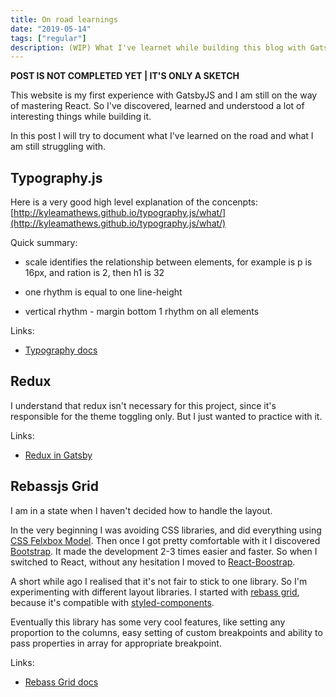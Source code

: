 ```yaml
---
title: On road learnings
date: "2019-05-14"
tags: ["regular"]
description: (WIP) What I've learnet while building this blog with GatsbyJS
---
```


**POST IS NOT COMPLETED YET | IT'S ONLY A SKETCH**

This website is my first experience with GatsbyJS and I am still on the way of mastering React. So I've discovered, learned and understood a lot of interesting things while building it.

In this post I will try to document what I've learned on the road and what I am still struggling with.

## Typography.js

Here is a very good high level explanation of the concenpts: [http://kyleamathews.github.io/typography.js/what/](http://kyleamathews.github.io/typography.js/what/)

Quick summary:

- scale identifies the relationship between elements, for example is p is 16px, and ration is 2, then h1 is 32

- one rhythm is equal to one line-height

- vertical rhythm - margin bottom 1 rhythm on all elements

Links:

- [Typography docs](https://kyleamathews.github.io/typography.js/)

## Redux

I understand that redux isn't necessary for this project, since it's responsible for the theme toggling only. But I just wanted to practice with it.

Links:

- [Redux in Gatsby](https://medium.freecodecamp.org/how-to-get-started-with-gatsby-2-and-redux-ae1c543571ca)

## Rebassjs Grid

I am in a state when I haven't decided how to handle the layout.

In the very beginning I was avoiding CSS libraries, and did everything using [CSS Felxbox Model](https://www.w3schools.com/css/css3_flexbox.asp). Then once I got pretty comfortable with it I discovered [Bootstrap](https://getbootstrap.com/). It made the development 2-3 times easier and faster. So when I switched to React, without any hesitation I moved to [React-Boostrap](https://react-bootstrap.github.io/).

A short while ago I realised that it's not fair to stick to one library. So I'm experimenting with different layout libraries. I started with [rebass grid](https://github.com/rebassjs/grid), because it's compatible with [styled-components](https://www.styled-components.com/).

Eventually this library has some very cool features, like setting any proportion to the columns, easy setting of custom breakpoints and ability to pass properties in array for appropriate breakpoint.

Links:

- [Rebass Grid docs](https://github.com/rebassjs/grid)
